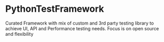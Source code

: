 # PythonTestFramework
Curated Framework with mix of custom and 3rd party testing library to achieve UI, API and Performance testing needs. Focus is on open source and flexibility
